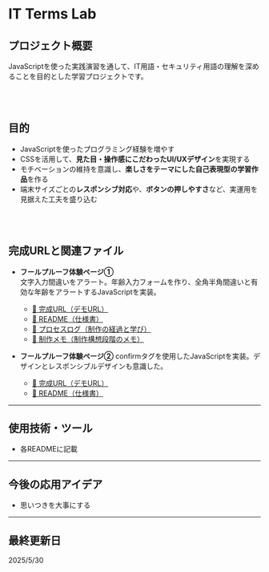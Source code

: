 # IT Terms Lab

## プロジェクト概要
JavaScriptを使った実践演習を通して、IT用語・セキュリティ用語の理解を深めることを目的とした学習プロジェクトです。  

<br>
<br>

## 目的

- JavaScriptを使ったプログラミング経験を増やす
- CSSを活用して、**見た目・操作感にこだわったUI/UXデザイン**を実現する
- モチベーションの維持を意識し、**楽しさをテーマにした自己表現型の学習作品**を作る
- 端末サイズごとの**レスポンシブ対応**や、**ボタンの押しやすさ**など、実運用を見据えた工夫を盛り込む



<br>
<br>

## 完成URLと関連ファイル

- **フールプルーフ体験ページ①**  
  文字入力間違いをアラート。年齢入力フォームを作り、全角半角間違いと有効な年齢をアラートするJavaScriptを実装。
  - [📄 完成URL（デモURL）](https://wooden-smooth-milkshake.glitch.me/) 
  - [📄 README（仕様書）](./negaposi-counter/README.md)
  - [📝 プロセスログ（制作の経過と学び）](./negaposi-counter/docs_negaposi/prosess_log)
  - [🧠 制作メモ（制作構想段階のメモ）](./negaposi-counter/docs_negaposi/countermemo.md)

- **フールプルーフ体験ページ②**
  confirmタグを使用したJavaScriptを実装。デザインとレスポンシブルデザインも意識した。
  - [📄 完成URL（デモURL）](https://gold-flicker-archer.glitch.me/)
  - [📄 README（仕様書）](./self-control-counter/README.md)

---

## 使用技術・ツール
- 各READMEに記載
---

## 今後の応用アイデア
- 思いつきを大事にする

---

## 最終更新日
2025/5/30
